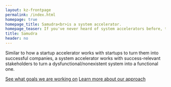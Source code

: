 ```yaml
---
layout: kz-frontpage
permalink: /index.html
homepage: true
homepage_title: Samudra<br>is a system accelerator. 
homepage_teaser: If you've never heard of system accelerators before, that's because we invented the term. We did because there was no template for a goal-based organisation that we could follow.
title: Samudra
header: no
---
```


Similar to how a startup accelerator works with startups to turn them into successful companies, a system accelerator works with success-relevant stakeholders to turn a dysfunctional/nonexistent system into a functional one.

<a href="/goals/" target="_self" class="button radius">See what goals we are working on</a>
<a href="/goals/" target="_self" class="button radius">Learn more about our approach</a>
